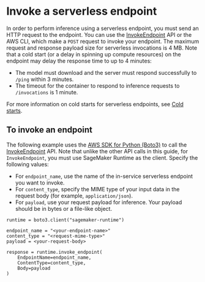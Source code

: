# Invoke a serverless endpoint<a name="serverless-endpoints-invoke"></a>

In order to perform inference using a serverless endpoint, you must send an HTTP request to the endpoint\. You can use the [InvokeEndpoint](https://docs.aws.amazon.com/sagemaker/latest/APIReference/API_runtime_InvokeEndpoint.html) API or the AWS CLI, which make a `POST` request to invoke your endpoint\. The maximum request and response payload size for serverless invocations is 4 MB\. Note that a cold start \(or a delay in spinning up compute resources\) on the endpoint may delay the response time to up to 4 minutes:
+ The model must download and the server must respond successfully to `/ping` within 3 minutes\.
+ The timeout for the container to respond to inference requests to `/invocations` is 1 minute\.

For more information on cold starts for serverless endpoints, see [Cold starts](serverless-endpoints.md#serverless-endpoints-how-it-works-cold-starts)\.

## To invoke an endpoint<a name="serverless-endpoints-invoke-api"></a>

The following example uses the [AWS SDK for Python \(Boto3\)](https://boto3.amazonaws.com/v1/documentation/api/latest/reference/services/sagemaker.html#id309) to call the [InvokeEndpoint](https://docs.aws.amazon.com/sagemaker/latest/APIReference/API_runtime_InvokeEndpoint.html) API\. Note that unlike the other API calls in this guide, for `InvokeEndpoint`, you must use SageMaker Runtime as the client\. Specify the following values:
+ For `endpoint_name`, use the name of the in\-service serverless endpoint you want to invoke\.
+ For `content_type`, specify the MIME type of your input data in the request body \(for example, `application/json`\)\.
+ For `payload`, use your request payload for inference\. Your payload should be in bytes or a file\-like object\.

```
runtime = boto3.client("sagemaker-runtime")

endpoint_name = "<your-endpoint-name>"
content_type = "<request-mime-type>"
payload = <your-request-body>

response = runtime.invoke_endpoint(
    EndpointName=endpoint_name,
    ContentType=content_type,
    Body=payload
)
```